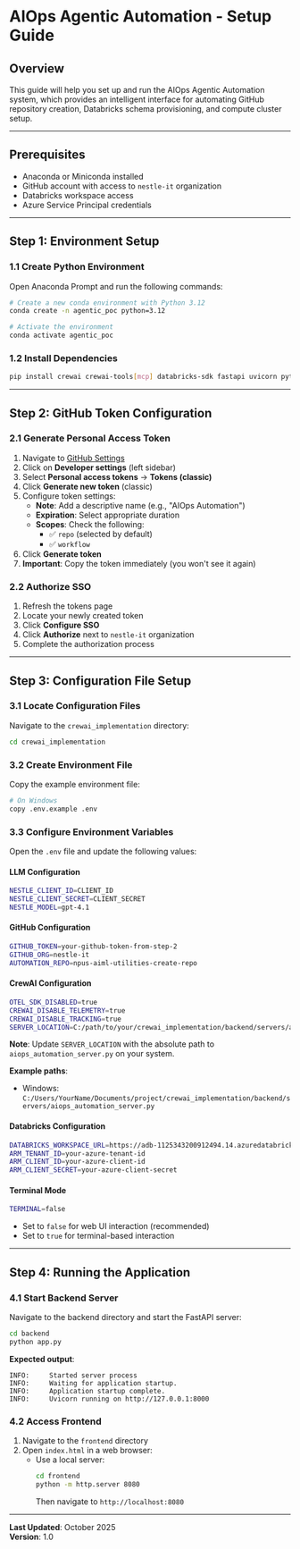 # AIOps Agentic Automation - Setup Guide

## Overview
This guide will help you set up and run the AIOps Agentic Automation system, which provides an intelligent interface for automating GitHub repository creation, Databricks schema provisioning, and compute cluster setup.

---

## Prerequisites
- Anaconda or Miniconda installed
- GitHub account with access to `nestle-it` organization
- Databricks workspace access
- Azure Service Principal credentials

---

## Step 1: Environment Setup

### 1.1 Create Python Environment
Open Anaconda Prompt and run the following commands:

```bash
# Create a new conda environment with Python 3.12
conda create -n agentic_poc python=3.12

# Activate the environment
conda activate agentic_poc
```

### 1.2 Install Dependencies
```bash
pip install crewai crewai-tools[mcp] databricks-sdk fastapi uvicorn python-dotenv
```

---

## Step 2: GitHub Token Configuration

### 2.1 Generate Personal Access Token
1. Navigate to [GitHub Settings](https://github.com/settings/)
2. Click on **Developer settings** (left sidebar)
3. Select **Personal access tokens** → **Tokens (classic)**
4. Click **Generate new token** (classic)
5. Configure token settings:
   - **Note**: Add a descriptive name (e.g., "AIOps Automation")
   - **Expiration**: Select appropriate duration
   - **Scopes**: Check the following:
     - ✅ `repo` (selected by default)
     - ✅ `workflow`
6. Click **Generate token**
7. **Important**: Copy the token immediately (you won't see it again)

### 2.2 Authorize SSO
1. Refresh the tokens page
2. Locate your newly created token
3. Click **Configure SSO**
4. Click **Authorize** next to `nestle-it` organization
5. Complete the authorization process

---

## Step 3: Configuration File Setup

### 3.1 Locate Configuration Files
Navigate to the `crewai_implementation` directory:
```bash
cd crewai_implementation
```

### 3.2 Create Environment File
Copy the example environment file:
```bash
# On Windows
copy .env.example .env
```

### 3.3 Configure Environment Variables
Open the `.env` file and update the following values:

#### LLM Configuration
```bash
NESTLE_CLIENT_ID=CLIENT_ID
NESTLE_CLIENT_SECRET=CLIENT_SECRET
NESTLE_MODEL=gpt-4.1
```

#### GitHub Configuration
```bash
GITHUB_TOKEN=your-github-token-from-step-2
GITHUB_ORG=nestle-it
AUTOMATION_REPO=npus-aiml-utilities-create-repo
```

#### CrewAI Configuration
```bash
OTEL_SDK_DISABLED=true
CREWAI_DISABLE_TELEMETRY=true
CREWAI_DISABLE_TRACKING=true
SERVER_LOCATION=C:/path/to/your/crewai_implementation/backend/servers/aiops_automation_server.py
```

**Note**: Update `SERVER_LOCATION` with the absolute path to `aiops_automation_server.py` on your system.

**Example paths**:
- Windows: `C:/Users/YourName/Documents/project/crewai_implementation/backend/servers/aiops_automation_server.py`

#### Databricks Configuration
```bash
DATABRICKS_WORKSPACE_URL=https://adb-1125343200912494.14.azuredatabricks.net/
ARM_TENANT_ID=your-azure-tenant-id
ARM_CLIENT_ID=your-azure-client-id
ARM_CLIENT_SECRET=your-azure-client-secret
```

#### Terminal Mode
```bash
TERMINAL=false
```
- Set to `false` for web UI interaction (recommended)
- Set to `true` for terminal-based interaction

---

## Step 4: Running the Application

### 4.1 Start Backend Server
Navigate to the backend directory and start the FastAPI server:

```bash
cd backend
python app.py
```

**Expected output**:
```
INFO:     Started server process
INFO:     Waiting for application startup.
INFO:     Application startup complete.
INFO:     Uvicorn running on http://127.0.0.1:8000
```

### 4.2 Access Frontend
1. Navigate to the `frontend` directory
2. Open `index.html` in a web browser:
   - Use a local server:
     ```bash
     cd frontend
     python -m http.server 8080
     ```
     Then navigate to `http://localhost:8080`

---

**Last Updated**: October 2025  
**Version**: 1.0